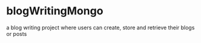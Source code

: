 # blogWritingMongo
a blog writing project where users can create, store and retrieve their blogs or posts 
